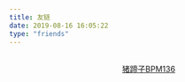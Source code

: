 ```yaml
---
title: 友链
date: 2019-08-16 16:05:22
type: "friends"
---
```


<div align="center">
<br>
<a href="https://blog.csdn.net/qq_20139423">猪蹄子BPM136</a>
</div>
